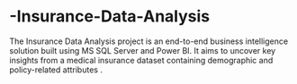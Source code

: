 # -Insurance-Data-Analysis
The Insurance Data Analysis project is an end-to-end business intelligence solution built using MS SQL Server and Power BI. It aims to uncover key insights from a medical insurance dataset containing demographic and policy-related attributes .
